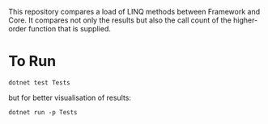 This repository compares a load of LINQ methods between Framework and Core. It compares not only the results but also the call count of the higher-order function that is supplied.

# To Run

`dotnet test Tests`

but for better visualisation of results:

`dotnet run -p Tests`